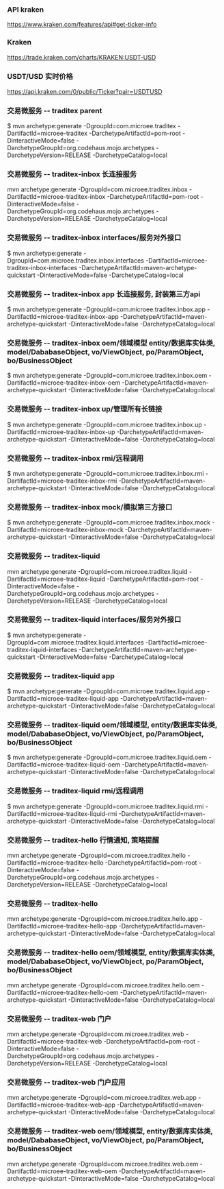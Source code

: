 
### API kraken
https://www.kraken.com/features/api#get-ticker-info

### Kraken
https://trade.kraken.com/charts/KRAKEN:USDT-USD

### USDT/USD 实时价格
https://api.kraken.com/0/public/Ticker?pair=USDTUSD



### 交易微服务 -- traditex parent
$ mvn archetype:generate -DgroupId=com.microee.traditex -DartifactId=microee-traditex -DarchetypeArtifactId=pom-root -DinteractiveMode=false -DarchetypeGroupId=org.codehaus.mojo.archetypes -DarchetypeVersion=RELEASE -DarchetypeCatalog=local

### 交易微服务 -- traditex-inbox 长连接服务
mvn archetype:generate -DgroupId=com.microee.traditex.inbox -DartifactId=microee-traditex-inbox -DarchetypeArtifactId=pom-root -DinteractiveMode=false -DarchetypeGroupId=org.codehaus.mojo.archetypes -DarchetypeVersion=RELEASE -DarchetypeCatalog=local
### 交易微服务 -- traditex-inbox interfaces/服务对外接口
$ mvn archetype:generate -DgroupId=com.microee.traditex.inbox.interfaces -DartifactId=microee-traditex-inbox-interfaces -DarchetypeArtifactId=maven-archetype-quickstart -DinteractiveMode=false -DarchetypeCatalog=local
### 交易微服务 -- traditex-inbox app 长连接服务, 封装第三方api
$ mvn archetype:generate -DgroupId=com.microee.traditex.inbox.app -DartifactId=microee-traditex-inbox-app -DarchetypeArtifactId=maven-archetype-quickstart -DinteractiveMode=false -DarchetypeCatalog=local
### 交易微服务 -- traditex-inbox oem/领域模型 entity/数据库实体类, model/DababaseObject, vo/ViewObject, po/ParamObject, bo/BusinessObject
$ mvn archetype:generate -DgroupId=com.microee.traditex.inbox.oem -DartifactId=microee-traditex-inbox-oem -DarchetypeArtifactId=maven-archetype-quickstart -DinteractiveMode=false -DarchetypeCatalog=local
### 交易微服务 -- traditex-inbox up/管理所有长链接
$ mvn archetype:generate -DgroupId=com.microee.traditex.inbox.up -DartifactId=microee-traditex-inbox-up -DarchetypeArtifactId=maven-archetype-quickstart -DinteractiveMode=false -DarchetypeCatalog=local
### 交易微服务 -- traditex-inbox rmi/远程调用
$ mvn archetype:generate -DgroupId=com.microee.traditex.inbox.rmi -DartifactId=microee-traditex-inbox-rmi -DarchetypeArtifactId=maven-archetype-quickstart -DinteractiveMode=false -DarchetypeCatalog=local
### 交易微服务 -- traditex-inbox mock/模拟第三方接口
$ mvn archetype:generate -DgroupId=com.microee.traditex.inbox.mock -DartifactId=microee-traditex-inbox-mock -DarchetypeArtifactId=maven-archetype-quickstart -DinteractiveMode=false -DarchetypeCatalog=local

### 交易微服务 -- traditex-liquid 
mvn archetype:generate -DgroupId=com.microee.traditex.liquid -DartifactId=microee-traditex-liquid -DarchetypeArtifactId=pom-root -DinteractiveMode=false -DarchetypeGroupId=org.codehaus.mojo.archetypes -DarchetypeVersion=RELEASE -DarchetypeCatalog=local
### 交易微服务 -- traditex-liquid interfaces/服务对外接口
$ mvn archetype:generate -DgroupId=com.microee.traditex.liquid.interfaces -DartifactId=microee-traditex-liquid-interfaces -DarchetypeArtifactId=maven-archetype-quickstart -DinteractiveMode=false -DarchetypeCatalog=local
### 交易微服务 -- traditex-liquid app
$ mvn archetype:generate -DgroupId=com.microee.traditex.liquid.app -DartifactId=microee-traditex-liquid-app -DarchetypeArtifactId=maven-archetype-quickstart -DinteractiveMode=false -DarchetypeCatalog=local
### 交易微服务 -- traditex-liquid oem/领域模型, entity/数据库实体类, model/DababaseObject, vo/ViewObject, po/ParamObject, bo/BusinessObject
$ mvn archetype:generate -DgroupId=com.microee.traditex.liquid.oem -DartifactId=microee-traditex-liquid-oem -DarchetypeArtifactId=maven-archetype-quickstart -DinteractiveMode=false -DarchetypeCatalog=local
### 交易微服务 -- traditex-liquid rmi/远程调用
$ mvn archetype:generate -DgroupId=com.microee.traditex.liquid.rmi -DartifactId=microee-traditex-liquid-rmi -DarchetypeArtifactId=maven-archetype-quickstart -DinteractiveMode=false -DarchetypeCatalog=local

### 交易微服务 -- traditex-hello 行情通知, 策略提醒
mvn archetype:generate -DgroupId=com.microee.traditex.hello -DartifactId=microee-traditex-hello -DarchetypeArtifactId=pom-root -DinteractiveMode=false -DarchetypeGroupId=org.codehaus.mojo.archetypes -DarchetypeVersion=RELEASE -DarchetypeCatalog=local
### 交易微服务 -- traditex-hello 
mvn archetype:generate -DgroupId=com.microee.traditex.hello.app -DartifactId=microee-traditex-hello-app -DarchetypeArtifactId=maven-archetype-quickstart -DinteractiveMode=false -DarchetypeCatalog=local
### 交易微服务 -- traditex-hello oem/领域模型, entity/数据库实体类, model/DababaseObject, vo/ViewObject, po/ParamObject, bo/BusinessObject
mvn archetype:generate -DgroupId=com.microee.traditex.hello.oem -DartifactId=microee-traditex-hello-oem -DarchetypeArtifactId=maven-archetype-quickstart -DinteractiveMode=false -DarchetypeCatalog=local

### 交易微服务 -- traditex-web 门户
mvn archetype:generate -DgroupId=com.microee.traditex.web -DartifactId=microee-traditex-web -DarchetypeArtifactId=pom-root -DinteractiveMode=false -DarchetypeGroupId=org.codehaus.mojo.archetypes -DarchetypeVersion=RELEASE -DarchetypeCatalog=local
### 交易微服务 -- traditex-web 门户应用
mvn archetype:generate -DgroupId=com.microee.traditex.web.app -DartifactId=microee-traditex-web-app -DarchetypeArtifactId=maven-archetype-quickstart -DinteractiveMode=false -DarchetypeCatalog=local
### 交易微服务 -- traditex-web oem/领域模型, entity/数据库实体类, model/DababaseObject, vo/ViewObject, po/ParamObject, bo/BusinessObject
mvn archetype:generate -DgroupId=com.microee.traditex.web.oem -DartifactId=microee-traditex-web-oem -DarchetypeArtifactId=maven-archetype-quickstart -DinteractiveMode=false -DarchetypeCatalog=local
      
      
      
      
      
      
      
      
      
   